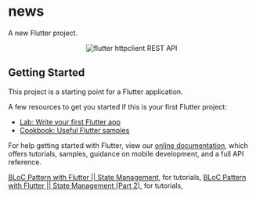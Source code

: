 # news

A new Flutter project.

<p align="center">
  <img src="Screenshot_20220114-144635.png" alt="flutter httpclient REST API" title="Screenshot">
</p>

## Getting Started

This project is a starting point for a Flutter application.

A few resources to get you started if this is your first Flutter project:

- [Lab: Write your first Flutter app](https://flutter.dev/docs/get-started/codelab)
- [Cookbook: Useful Flutter samples](https://flutter.dev/docs/cookbook)

For help getting started with Flutter, view our
[online documentation](https://flutter.dev/docs), which offers tutorials,
samples, guidance on mobile development, and a full API reference.

[BLoC Pattern with Flutter || State Management](https://www.youtube.com/watch?v=jIoWkct6_EM), for tutorials,
[BLoC Pattern with Flutter || State Management (Part 2)](https://www.youtube.com/watch?v=K6ETAfGZl4k), for tutorials,